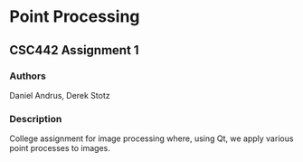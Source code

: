 # Point Processing
## CSC442 Assignment 1

### Authors
Daniel Andrus, Derek Stotz

### Description
College assignment for image processing where, using Qt, we apply various point
processes to images.

